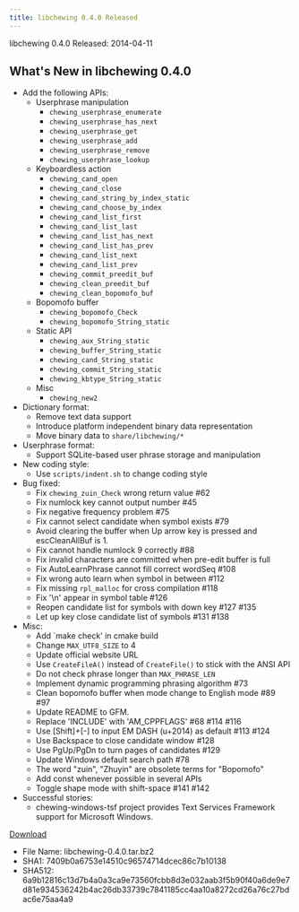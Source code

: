 ```yaml
---
title: libchewing 0.4.0 Released
---
```

libchewing 0.4.0 Released: 2014-04-11

What's New in libchewing 0.4.0
---------------------------------------------------------
* Add the following APIs:
  - Userphrase manipulation
    - `chewing_userphrase_enumerate`
    - `chewing_userphrase_has_next`
    - `chewing_userphrase_get`
    - `chewing_userphrase_add`
    - `chewing_userphrase_remove`
    - `chewing_userphrase_lookup`
  - Keyboardless action
    - `chewing_cand_open`
    - `chewing_cand_close`
    - `chewing_cand_string_by_index_static`
    - `chewing_cand_choose_by_index`
    - `chewing_cand_list_first`
    - `chewing_cand_list_last`
    - `chewing_cand_list_has_next`
    - `chewing_cand_list_has_prev`
    - `chewing_cand_list_next`
    - `chewing_cand_list_prev`
    - `chewing_commit_preedit_buf`
    - `chewing_clean_preedit_buf`
    - `chewing_clean_bopomofo_buf`
  - Bopomofo buffer
    - `chewing_bopomofo_Check`
    - `chewing_bopomofo_String_static`
  - Static API
    - `chewing_aux_String_static`
    - `chewing_buffer_String_static`
    - `chewing_cand_String_static`
    - `chewing_commit_String_static`
    - `chewing_kbtype_String_static`
  - Misc
    - `chewing_new2`
* Dictionary format:
  - Remove text data support
  - Introduce platform independent binary data representation
  - Move binary data to `share/libchewing/*`
* Userphrase format:
  - Support SQLite-based user phrase storage and manipulation
* New coding style:
  - Use `scripts/indent.sh` to change coding style
* Bug fixed:
  - Fix `chewing_zuin_Check` wrong return value #62
  - Fix numlock key cannot output number #45
  - Fix negative frequency problem #75
  - Fix cannot select candidate when symbol exists #79
  - Avoid clearing the buffer when Up arrow key is pressed and escCleanAllBuf is 1.
  - Fix cannot handle numlock 9 correctly #88
  - Fix invalid characters are committed when pre-edit buffer is full
  - Fix AutoLearnPhrase cannot fill correct wordSeq #108
  - Fix wrong auto learn when symbol in between #112
  - Fix missing `rpl_malloc` for cross compilation #118
  - Fix '\n' appear in symbol table #126
  - Reopen candidate list for symbols with down key #127 #135
  - Let up key close candidate list of symbols #131 #138
* Misc:
  - Add `make check' in cmake build
  - Change `MAX_UTF8_SIZE` to 4
  - Update official website URL
  - Use `CreateFileA()` instead of `CreateFile()` to stick with the ANSI API
  - Do not check phrase longer than `MAX_PHRASE_LEN`
  - Implement dynamic programming phrasing algorithm #73
  - Clean bopomofo buffer when mode change to English mode #89 #97
  - Update README to GFM.
  - Replace 'INCLUDE' with 'AM_CPPFLAGS' #68 #114 #116
  - Use [Shift]+[-] to input EM DASH (u+2014) as default #113 #124
  - Use Backspace to close candidate window #128
  - Use PgUp/PgDn to turn pages of candidates #129
  - Update Windows default search path #78
  - The word "zuin", "Zhuyin" are obsolete terms for "Bopomofo"
  - Add const whenever possible in several APIs
  - Toggle shape mode with shift-space #141 #142
* Successful stories:
  - chewing-windows-tsf project provides Text Services Framework
    support for Microsoft Windows.

[Download](https://github.com/chewing/libchewing/releases/tag/v0.4.0)

* File Name: libchewing-0.4.0.tar.bz2
* SHA1: 7409b0a6753e14510c96574714dcec86c7b10138
* SHA512: 6a9b12816c13d7b4a0a3ca9e73560fcbb8d3e032aab3f5b90f40a6de9e7d81e934536242b4ac26db33739c7841185cc4aa10a8272cd26a76c27bdac6e75aa4a9
